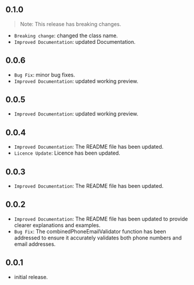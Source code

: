 ## 0.1.0
> Note: This release has breaking changes.
* `Breaking change`: changed the class name. 
* `Improved Documentation`: updated Documentation.


## 0.0.6
*  `Bug Fix`: minor bug fixes.
* `Improved Documentation`: updated working preview.

## 0.0.5
* `Improved Documentation`: updated working preview.

## 0.0.4
* `Improved Documentation`: The README file has been updated.
* `Licence Update`: Licence has been updated.

## 0.0.3
* `Improved Documentation`: The README file has been updated.

## 0.0.2

* `Improved Documentation`: The README file has been updated to provide clearer explanations and examples.
* `Bug Fix`: The combinedPhoneEmailValidator function has been addressed to ensure it accurately validates both phone numbers and email addresses.

## 0.0.1

* initial release.
